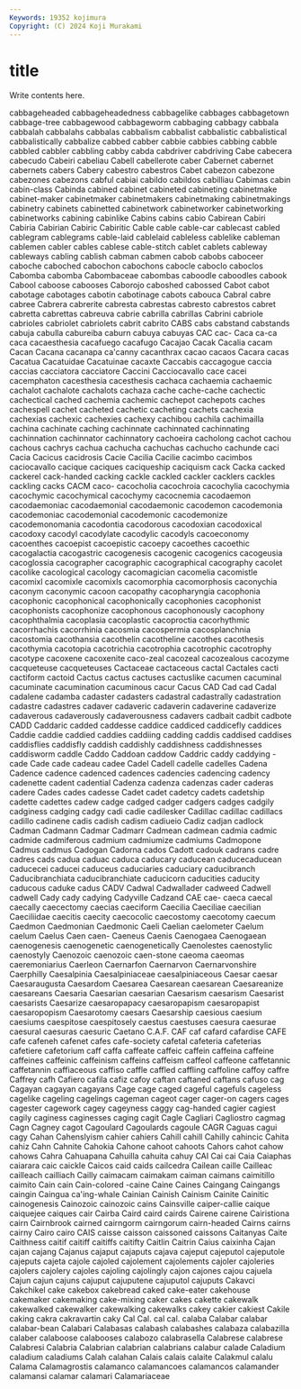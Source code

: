 ```yaml
---
Keywords: 19352 kojimura
Copyright: (C) 2024 Koji Murakami
---
```


# title

Write contents here.



 cabbageheaded cabbageheadedness cabbagelike cabbages cabbagetown cabbage-tree cabbagewood cabbageworm
cabbaging cabbagy cabbala cabbalah cabbalahs cabbalas cabbalism cabbalist cabbalistic cabbalistical
cabbalistically cabbalize cabbed cabber cabbie cabbies cabbing cabble cabbled cabbler
cabbling cabby cabda cabdriver cabdriving Cabe cabecera cabecudo Cabeiri cabeliau
Cabell cabellerote caber Cabernet cabernet cabernets cabers Cabery cabestro cabestros
Cabet cabezon cabezone cabezones cabezons cabful cabiai cabildo cabildos cabilliau
Cabimas cabin cabin-class Cabinda cabined cabinet cabineted cabineting cabinetmake cabinet-maker
cabinetmaker cabinetmakers cabinetmaking cabinetmakings cabinetry cabinets cabinetted cabinetwork cabinetworker cabinetworking
cabinetworks cabining cabinlike Cabins cabins cabio Cabirean Cabiri Cabiria Cabirian
Cabiric Cabiritic Cable cable cable-car cablecast cabled cablegram cablegrams cable-laid
cablelaid cableless cablelike cableman cablemen cabler cables cablese cable-stitch cablet
cablets cableway cableways cabling cablish cabman cabmen cabob cabobs caboceer
caboche caboched cabochon cabochons cabocle caboclo caboclos Cabomba cabomba Cabombaceae
cabombas caboodle caboodles cabook Cabool caboose cabooses Caborojo caboshed cabossed
Cabot cabot cabotage cabotages cabotin cabotinage cabots cabouca Cabral cabre
cabree Cabrera cabrerite cabresta cabrestas cabresto cabrestos cabret cabretta cabrettas
cabreuva cabrie cabrilla cabrillas Cabrini cabriole cabrioles cabriolet cabriolets cabrit
cabrito CABS cabs cabstand cabstands cabuja cabulla cabureiba caburn cabuya
cabuyas CAC cac- Caca ca-ca caca cacaesthesia cacafuego cacafugo Cacajao
Cacak Cacalia cacam Cacan Cacana cacanapa ca'canny cacanthrax cacao cacaos
Cacara cacas Cacatua Cacatuidae Cacatuinae cacaxte Caccabis caccagogue caccia caccias
cacciatora cacciatore Caccini Cacciocavallo cace cacei cacemphaton cacesthesia cacesthesis cachaca
cachaemia cachaemic cachalot cachalote cachalots cachaza cache cache-cache cachectic cachectical
cached cachemia cachemic cachepot cachepots caches cachespell cachet cacheted cachetic
cacheting cachets cachexia cachexias cachexic cachexies cachexy cachibou cachila cachimailla
cachina cachinate caching cachinnate cachinnated cachinnating cachinnation cachinnator cachinnatory cachoeira
cacholong cachot cachou cachous cachrys cachua cachucha cachuchas cachucho cachunde
caci Cacia Cacicus cacidrosis Cacie Cacilia Cacilie cacimbo cacimbos caciocavallo
cacique caciques caciqueship caciquism cack Cacka cacked cackerel cack-handed cacking
cackle cackled cackler cacklers cackles cackling cacks CACM caco- cacocholia
cacochroia cacochylia cacochymia cacochymic cacochymical cacochymy cacocnemia cacodaemon cacodaemoniac cacodaemonial
cacodaemonic cacodemon cacodemonia cacodemoniac cacodemonial cacodemonic cacodemonize cacodemonomania cacodontia cacodorous
cacodoxian cacodoxical cacodoxy cacodyl cacodylate cacodylic cacodyls cacoeconomy cacoenthes cacoepist
cacoepistic cacoepy cacoethes cacoethic cacogalactia cacogastric cacogenesis cacogenic cacogenics cacogeusia
cacoglossia cacographer cacographic cacographical cacography cacolet cacolike cacological cacology cacomagician
cacomelia cacomistle cacomixl cacomixle cacomixls cacomorphia cacomorphosis caconychia caconym caconymic
cacoon cacopathy cacopharyngia cacophonia cacophonic cacophonical cacophonically cacophonies cacophonist cacophonists
cacophonize cacophonous cacophonously cacophony cacophthalmia cacoplasia cacoplastic cacoproctia cacorhythmic cacorrhachis
cacorrhinia cacosmia cacospermia cacosplanchnia cacostomia cacothansia cacothelin cacotheline cacothes cacothesis
cacothymia cacotopia cacotrichia cacotrophia cacotrophic cacotrophy cacotype cacoxene cacoxenite caco-zeal
cacozeal cacozealous cacozyme cacqueteuse cacqueteuses Cactaceae cactaceous cactal Cactales cacti
cactiform cactoid Cactus cactus cactuses cactuslike cacumen cacuminal cacuminate cacumination
cacuminous cacur Cacus CAD Cad cad Cadal cadalene cadamba cadaster
cadasters cadastral cadastrally cadastration cadastre cadastres cadaver cadaveric cadaverin cadaverine
cadaverize cadaverous cadaverously cadaverousness cadavers cadbait cadbit cadbote CADD Caddaric
cadded caddesse caddice caddiced caddicefly caddices Caddie caddie caddied caddies
caddiing cadding caddis caddised caddises caddisflies caddisfly caddish caddishly caddishness
caddishnesses caddisworm caddle Caddo Caddoan caddow Caddric caddy caddying -cade
Cade cade cadeau cadee Cadel Cadell cadelle cadelles Cadena Cadence
cadence cadenced cadences cadencies cadencing cadency cadenette cadent cadential Cadenza
cadenza cadenzas cader caderas cadere Cades cades cadesse Cadet cadet
cadetcy cadets cadetship cadette cadettes cadew cadge cadged cadger cadgers
cadges cadgily cadginess cadging cadgy cadi cadie cadilesker Cadillac cadillac
cadillacs cadillo cadinene cadis cadish cadism cadiueio Cadiz cadjan cadlock
Cadman Cadmann Cadmar Cadmarr Cadmean cadmean cadmia cadmic cadmide cadmiferous
cadmium cadmiumize cadmiums Cadmopone Cadmus cadmus Cadogan Cadorna cados Cadott
cadouk cadrans cadre cadres cads cadua caduac caduca caducary caducean
caducecaducean caducecei caducei caduceus caduciaries caduciary caducibranch Caducibranchiata caducibranchiate caducicorn
caducities caducity caducous caduke cadus CADV Cadwal Cadwallader cadweed Cadwell
cadwell Cady cady cadying Cadyville Cadzand CAE cae- caeca caecal
caecally caecectomy caecias caeciform Caecilia Caeciliae caecilian Caeciliidae caecitis caecity
caecocolic caecostomy caecotomy caecum Caedmon Caedmonian Caedmonic Caeli Caelian caelometer
Caelum caelum Caelus Caen caen- Caeneus Caenis Caenogaea Caenogaean caenogenesis
caenogenetic caenogenetically Caenolestes caenostylic caenostyly Caenozoic caenozoic caen-stone caeoma caeomas
caeremoniarius Caerleon Caernarfon Caernarvon Caernarvonshire Caerphilly Caesalpinia Caesalpiniaceae caesalpiniaceous Caesar
caesar Caesaraugusta Caesardom Caesarea Caesarean caesarean Caesareanize caesareans Caesaria Caesarian
caesarian Caesarism caesarism Caesarist caesarists Caesarize caesaropapacy caesaropapism caesaropapist caesaropopism
Caesarotomy caesars Caesarship caesious caesium caesiums caespitose caespitosely caestus caestuses
caesura caesurae caesural caesuras caesuric Caetano C.A.F. CAF caf cafard
cafardise CAFE cafe cafeneh cafenet cafes cafe-society cafetal cafeteria cafeterias
cafetiere cafetorium caff caffa caffeate caffeic caffein caffeina caffeine caffeines
caffeinic caffeinism caffeins caffeism caffeol caffeone caffetannic caffetannin caffiaceous caffiso
caffle caffled caffling caffoline caffoy caffre Caffrey cafh Cafiero cafila
cafiz cafoy caftan caftaned caftans cafuso cag Cagayan cagayan cagayans
Cage cage caged cageful cagefuls cageless cagelike cageling cagelings cageman
cageot cager cager-on cagers cages cagester cagework cagey cageyness caggy
cag-handed cagier cagiest cagily caginess caginesses caging cagit Cagle Cagliari
Cagliostro cagmag Cagn Cagney cagot Cagoulard Cagoulards cagoule CAGR Caguas
cagui cagy Cahan Cahenslyism cahier cahiers Cahill cahill Cahilly cahincic
Cahita cahiz Cahn Cahnite Cahokia Cahone cahoot cahoots Cahors cahot
cahow cahows Cahra Cahuapana Cahuilla cahuita cahuy CAI Cai cai
Caia Caiaphas caiarara caic caickle Caicos caid caids cailcedra Cailean
caille Cailleac cailleach cailliach Cailly caimacam caimakam caiman caimans caimitillo
caimito Cain cain Cain-colored -caine Caine Caines Caingang Caingangs caingin
Caingua ca'ing-whale Cainian Cainish Cainism Cainite Cainitic cainogenesis Cainozoic cainozoic
cains Cainsville caiper-callie caique caiquejee caiques cair Cairba Caird caird
cairds Cairene cairene Cairistiona cairn Cairnbrook cairned cairngorm cairngorum cairn-headed
Cairns cairns cairny Cairo cairo CAIS caisse caisson caissoned caissons
Caitanyas Caite Caithness caitif caitiff caitiffs caitifty Caitlin Caitrin Caius
caixinha Cajan cajan cajang Cajanus cajaput cajaputs cajava cajeput cajeputol
cajeputole cajeputs cajeta cajole cajoled cajolement cajolements cajoler cajoleries cajolers
cajolery cajoles cajoling cajolingly cajon cajones cajou cajuela Cajun cajun
cajuns cajuput cajuputene cajuputol cajuputs Cakavci Cakchikel cake cakebox cakebread
caked cake-eater cakehouse cakemaker cakemaking cake-mixing caker cakes cakette cakewalk
cakewalked cakewalker cakewalking cakewalks cakey cakier cakiest Cakile caking cakra
cakravartin caky Cal Cal. cal cal. calaba Calabar calabar calabar-bean
Calabari Calabasas calabash calabashes calabaza calabazilla calaber calaboose calabooses calabozo
calabrasella Calabrese calabrese Calabresi Calabria Calabrian calabrian calabrians calabur calade
Caladium caladium caladiums Calah calahan Calais calais calaite Calakmul calalu
Calama Calamagrostis calamanco calamancoes calamancos calamander calamansi calamar calamari Calamariaceae
